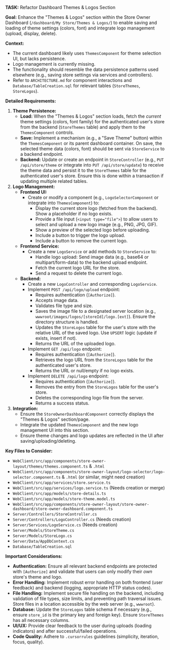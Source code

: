 **TASK:** Refactor Dashboard Themes & Logos Section

**Goal:** Enhance the "Themes & Logos" section within the Store Owner Dashboard (`/dashboard/My Store/Themes & Logos/`) to enable saving and loading of theme settings (colors, font) and integrate logo management (upload, display, delete).

**Context:**
*   The current dashboard likely uses `ThemesComponent` for theme selection UI, but lacks persistence.
*   Logo management is currently missing.
*   The functionality should resemble the data persistence patterns used elsewhere (e.g., saving store settings via services and controllers).
*   Refer to `ARCHITECTURE.md` for component interactions and `Database/TableCreation.sql` for relevant tables (`StoreThemes`, `StoreLogos`).

**Detailed Requirements:**

1.  **Theme Persistence:**
    *   **Load:** When the "Themes & Logos" section loads, fetch the *current* theme settings (colors, font family) for the authenticated user's store from the backend (`StoreThemes` table) and apply them to the `ThemesComponent` controls.
    *   **Save:** Implement a mechanism (e.g., a "Save Theme" button) within the `ThemesComponent` or its parent dashboard container. On save, the selected theme data (colors, font) should be sent via `StoreService` to a backend endpoint.
    *   **Backend:** Update or create an endpoint in `StoreController` (e.g., `PUT /api/store/theme` or integrate into `PUT /api/store/update`) to receive the theme data and persist it to the `StoreThemes` table for the authenticated user's store. Ensure this is done within a transaction if updating multiple related tables.
2.  **Logo Management:**
    *   **Frontend UI:**
        *   Create or modify a component (e.g., `LogoSelectorComponent` or integrate into `ThemesComponent`) to:
            *   Display the current store logo (fetched from the backend). Show a placeholder if no logo exists.
            *   Provide a file input (`<input type="file">`) to allow users to select and upload a new logo image (e.g., PNG, JPG, GIF).
            *   Show a preview of the selected logo before uploading.
            *   Include a button to trigger the logo upload.
            *   Include a button to remove the current logo.
    *   **Frontend Service:**
        *   Create a new `LogoService` or add methods to `StoreService` to:
            *   Handle logo upload: Send image data (e.g., base64 or multipart/form-data) to the backend upload endpoint.
            *   Fetch the current logo URL for the store.
            *   Send a request to delete the current logo.
    *   **Backend:**
        *   Create a new `LogoController` and corresponding `LogoService`.
        *   Implement `POST /api/logo/upload` endpoint:
            *   Requires authentication (`[Authorize]`).
            *   Accepts image data.
            *   Validates file type and size.
            *   Saves the image file to a designated server location (e.g., `wwwroot/images/logos/[storeId]/logo.[ext]`). Ensure the directory structure is handled.
            *   Updates the `StoreLogos` table for the user's store with the relative URL of the saved logo. Use `UPSERT` logic (update if exists, insert if not).
            *   Returns the URL of the uploaded logo.
        *   Implement `GET /api/logo` endpoint:
            *   Requires authentication (`[Authorize]`).
            *   Retrieves the logo URL from the `StoreLogos` table for the authenticated user's store.
            *   Returns the URL or null/empty if no logo exists.
        *   Implement `DELETE /api/logo` endpoint:
            *   Requires authentication (`[Authorize]`).
            *   Removes the entry from the `StoreLogos` table for the user's store.
            *   Deletes the corresponding logo file from the server.
            *   Returns a success status.
3.  **Integration:**
    *   Ensure the `StoreOwnerDashboardComponent` correctly displays the "Themes & Logos" section/page.
    *   Integrate the updated `ThemesComponent` and the new logo management UI into this section.
    *   Ensure theme changes and logo updates are reflected in the UI after saving/uploading/deleting.

**Key Files to Consider:**

*   `WebClient/src/app/components/store-owner-layout/themes/themes.component.ts` & `.html`
*   `WebClient/src/app/components/store-owner-layout/logo-selector/logo-selector.component.ts` & `.html` (or similar, might need creation)
*   `WebClient/src/app/services/store.service.ts`
*   `WebClient/src/app/services/logo.service.ts` (Needs creation or merge)
*   `WebClient/src/app/models/store-details.ts`
*   `WebClient/src/app/models/store-theme.model.ts`
*   `WebClient/src/app/components/store-owner-layout/store-owner-dashboard/store-owner-dashboard.component.ts`
*   `Server/Controllers/StoreController.cs`
*   `Server/Controllers/LogoController.cs` (Needs creation)
*   `Server/Services/LogoService.cs` (Needs creation)
*   `Server/Models/StoreTheme.cs`
*   `Server/Models/StoreLogo.cs`
*   `Server/Data/AppDbContext.cs`
*   `Database/TableCreation.sql`

**Important Considerations:**

*   **Authentication:** Ensure all relevant backend endpoints are protected with `[Authorize]` and validate that users can only modify their *own* store's theme and logo.
*   **Error Handling:** Implement robust error handling on both frontend (user feedback) and backend (logging, appropriate HTTP status codes).
*   **File Handling:** Implement secure file handling on the backend, including validation of file types, size limits, and preventing path traversal issues. Store files in a location accessible by the web server (e.g., `wwwroot`).
*   **Database:** Update the `StoreLogos` table schema if necessary (e.g., ensure `store_id` is the primary key and foreign key). Ensure `StoreThemes` has all necessary columns.
*   **UI/UX:** Provide clear feedback to the user during uploads (loading indicators) and after successful/failed operations.
*   **Code Quality:** Adhere to `.cursorrules` guidelines (simplicity, iteration, focus, quality).